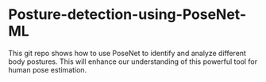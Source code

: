 # Posture-detection-using-PoseNet-ML
This git repo shows  how to use PoseNet to identify and analyze different body postures. This will enhance our understanding of this powerful tool for human pose estimation.
